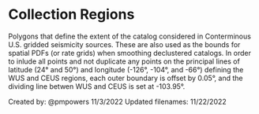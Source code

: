 # Collection Regions

Polygons that define the extent of the catalog considered in Conterminous U.S. gridded seismicity
sources. These are also used as the bounds for spatial PDFs (or rate grids) when smoothing
declustered catalogs. In order to inlude all points and not duplicate any points on the
principal lines of latitude (24° and 50°) and longitude (-126°, -104°, and -66°) defining the
WUS and CEUS regions, each outer boundary is offset by 0.05°, and the dividing line betwen WUS
and CEUS is set at -103.95°.

Created by: @pmpowers 11/3/2022
Updated filenames: 11/22/2022
